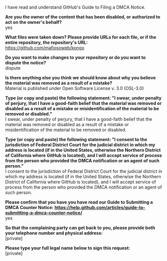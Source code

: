 I have read and understand GitHub's Guide to Filing a DMCA Notice.

**Are you the owner of the content that has been disabled, or authorized to act on the owner's behalf?**  
yes

**What files were taken down? Please provide URLs for each file, or if the entire repository, the repository's URL:**  
https://github.com/mafiosoweb/kongo

**Do you want to make changes to your repository or do you want to dispute the notice?**  
dispute

**Is there anything else you think we should know about why you believe the material was removed as a result of a mistake?**  
Material is published under Open Software License v. 3.0 (OSL-3.0)

**Type (or copy and paste) the following statement: "I swear, under penalty of perjury, that I have a good-faith belief that the material was removed or disabled as a result of a mistake or misidentification of the material to be removed or disabled."**  
I swear, under penalty of perjury, that I have a good-faith belief that the material was removed or disabled as a result of a mistake or misidentification of the material to be removed or disabled.

**Type (or copy and paste) the following statement: "I consent to the jurisdiction of Federal District Court for the judicial district in which my address is located (if in the United States, otherwise the Northern District of California where GitHub is located), and I will accept service of process from the person who provided the DMCA notification or an agent of such person."**  
I consent to the jurisdiction of Federal District Court for the judicial district in which my address is located (if in the United States, otherwise the Northern District of California where GitHub is located), and I will accept service of process from the person who provided the DMCA notification or an agent of such person.

**Please confirm that you have you have read our Guide to Submitting a DMCA Counter Notice: https://help.github.com/articles/guide-to-submitting-a-dmca-counter-notice/**  
yes

**So that the complaining party can get back to you, please provide both your telephone number and physical address:**  
[private]

**Please type your full legal name below to sign this request:**  
[private]
